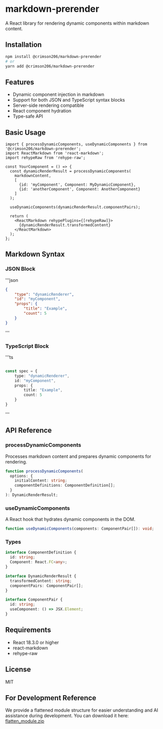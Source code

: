 # markdown-prerender

A React library for rendering dynamic components within markdown content.

## Installation

```bash
npm install @crimson206/markdown-prerender
# or
yarn add @crimson206/markdown-prerender
```

## Features

- Dynamic component injection in markdown
- Support for both JSON and TypeScript syntax blocks
- Server-side rendering compatible
- React component hydration
- Type-safe API

## Basic Usage

```tsx
import { processDynamicComponents, useDynamicComponents } from '@crimson206/markdown-prerender';
import ReactMarkdown from 'react-markdown';
import rehypeRaw from 'rehype-raw';

const YourComponent = () => {
  const dynamicRenderResult = processDynamicComponents(
    markdownContent,
    [
      {id: 'myComponent', Component: MyDynamicComponent},
      {id: 'anotherComponent', Component: AnotherComponent}
    ]
  );

  useDynamicComponents(dynamicRenderResult.componentPairs);

  return (
    <ReactMarkdown rehypePlugins={[rehypeRaw]}>
      {dynamicRenderResult.transformedContent}
    </ReactMarkdown>
  );
};
```

## Markdown Syntax

### JSON Block

'''json
```json
{
    "type": "dynamicRenderer",
    "id": "myComponent",
    "props": {
        "title": "Example",
        "count": 5
    }
}
```
'''

### TypeScript Block
'''ts
```ts

const spec = {
    type: "dynamicRenderer",
    id: "myComponent",
    props: {
        title: "Example",
        count: 5
    }
}
```
'''

## API Reference

### processDynamicComponents

Processes markdown content and prepares dynamic components for rendering.

```typescript
function processDynamicComponents(
  options: {
    initialContent: string;
    componentDefinitions: ComponentDefinition[];
  }
): DynamicRenderResult;
```

### useDynamicComponents

A React hook that hydrates dynamic components in the DOM.

```typescript
function useDynamicComponents(components: ComponentPair[]): void;
```

### Types

```typescript
interface ComponentDefinition {
  id: string;
  Component: React.FC<any>;
}

interface DynamicRenderResult {
  transformedContent: string;
  componentPairs: ComponentPair[];
}

interface ComponentPair {
  id: string;
  useComponent: () => JSX.Element;
}
```

## Requirements

- React 18.3.0 or higher
- react-markdown
- rehype-raw

## License

MIT

## For Development Reference

We provide a flattened module structure for easier understanding and AI assistance during development. You can download it here: [flatten_module.zip](https://github.com/crimson206/markdown-prerender/blob/main/flatten_module.zip)


